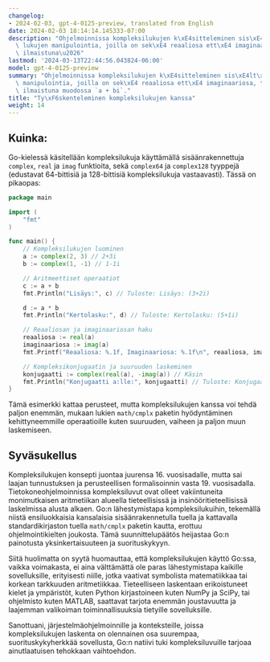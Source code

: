 ```yaml
---
changelog:
- 2024-02-03, gpt-4-0125-preview, translated from English
date: 2024-02-03 18:14:14.145333-07:00
description: "Ohjelmoinnissa kompleksilukujen k\xE4sitteleminen sis\xE4lt\xE4\xE4\
  \ lukujen manipulointia, joilla on sek\xE4 reaaliosa ett\xE4 imaginaariosa, tyypillisesti\
  \ ilmaistuna\u2026"
lastmod: '2024-03-13T22:44:56.043824-06:00'
model: gpt-4-0125-preview
summary: "Ohjelmoinnissa kompleksilukujen k\xE4sitteleminen sis\xE4lt\xE4\xE4 lukujen\
  \ manipulointia, joilla on sek\xE4 reaaliosa ett\xE4 imaginaariosa, tyypillisesti\
  \ ilmaistuna muodossa `a + bi`."
title: "Ty\xF6skenteleminen kompleksilukujen kanssa"
weight: 14
---
```


## Kuinka:
Go-kielessä käsitellään kompleksilukuja käyttämällä sisäänrakennettuja `complex`, `real` ja `imag` funktioita, sekä `complex64` ja `complex128` tyyppejä (edustavat 64-bittisiä ja 128-bittisiä kompleksilukuja vastaavasti). Tässä on pikaopas:

```go
package main

import (
	"fmt"
)

func main() {
	// Kompleksilukujen luominen
	a := complex(2, 3) // 2+3i
	b := complex(1, -1) // 1-1i

	// Aritmeettiset operaatiot
	c := a + b
	fmt.Println("Lisäys:", c) // Tuloste: Lisäys: (3+2i)

	d := a * b
	fmt.Println("Kertolasku:", d) // Tuloste: Kertolasku: (5+1i)

	// Reaaliosan ja imaginaariosan haku
	reaaliosa := real(a)
	imaginaariosa := imag(a)
	fmt.Printf("Reaaliosa: %.1f, Imaginaariosa: %.1f\n", reaaliosa, imaginaariosa) // Tuloste: Reaaliosa: 2.0, Imaginaariosa: 3.0

	// Kompleksikonjugaatin ja suuruuden laskeminen
	konjugaatti := complex(real(a), -imag(a)) // Käsin
	fmt.Println("Konjugaatti a:lle:", konjugaatti) // Tuloste: Konjugaatti a:lle: (2-3i)
}

```

Tämä esimerkki kattaa perusteet, mutta kompleksilukujen kanssa voi tehdä paljon enemmän, mukaan lukien `math/cmplx` paketin hyödyntäminen kehittyneemmille operaatioille kuten suuruuden, vaiheen ja paljon muun laskemiseen.

## Syväsukellus
Kompleksilukujen konsepti juontaa juurensa 16. vuosisadalle, mutta sai laajan tunnustuksen ja perusteellisen formalisoinnin vasta 19. vuosisadalla. Tietokoneohjelmoinnissa kompleksiluvut ovat olleet vakiintuneita monimutkaisen aritmetiikan alueella tieteellisissä ja insinööritieteellisissä laskelmissa alusta alkaen. Go:n lähestymistapa kompleksilukuihin, tekemällä niistä ensiluokkaisia kansalaisia sisäänrakennetulla tuella ja kattavalla standardikirjaston tuella `math/cmplx` paketin kautta, erottuu ohjelmointikielten joukosta. Tämä suunnittelupäätös heijastaa Go:n painotusta yksinkertaisuuteen ja suorituskykyyn.

Siitä huolimatta on syytä huomauttaa, että kompleksilukujen käyttö Go:ssa, vaikka voimakasta, ei aina välttämättä ole paras lähestymistapa kaikille sovelluksille, erityisesti niille, jotka vaativat symbolista matematiikkaa tai korkean tarkkuuden aritmetiikkaa. Tieteelliseen laskentaan erikoistuneet kielet ja ympäristöt, kuten Python kirjastoineen kuten NumPy ja SciPy, tai ohjelmisto kuten MATLAB, saattavat tarjota enemmän joustavuutta ja laajemman valikoiman toiminnallisuuksia tietyille sovelluksille.

Sanottuani, järjestelmäohjelmoinnille ja konteksteille, joissa kompleksilukujen laskenta on olennainen osa suurempaa, suorituskykyherkkää sovellusta, Go:n natiivi tuki kompleksiluvuille tarjoaa ainutlaatuisen tehokkaan vaihtoehdon.
